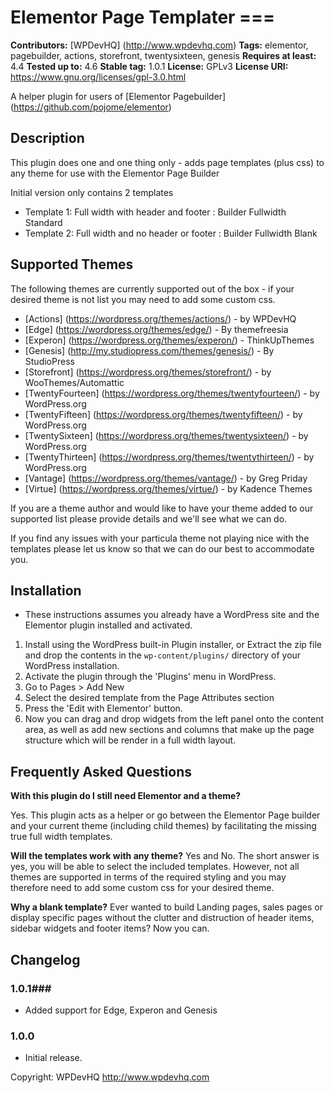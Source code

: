 # Elementor Page Templater ===
**Contributors:** [WPDevHQ] (http://www.wpdevhq.com)
**Tags:** elementor, pagebuilder, actions, storefront, twentysixteen, genesis
**Requires at least:** 4.4
**Tested up to:** 4.6
**Stable tag:** 1.0.1
**License:** GPLv3
**License URI:** https://www.gnu.org/licenses/gpl-3.0.html

A helper plugin for users of [Elementor Pagebuilder] (https://github.com/pojome/elementor)

## Description ##
This plugin does one and one thing only - adds page templates (plus css) to any theme for use with the Elementor Page Builder

Initial version only contains 2 templates
- Template 1: Full width with header and footer : Builder Fullwidth Standard
- Template 2: Full width and no header or footer : Builder Fullwidth Blank
	
## Supported Themes ##
The following themes are currently supported out of the box - if your desired theme is not list you may need to add some custom css.
- [Actions] (https://wordpress.org/themes/actions/) - by WPDevHQ
- [Edge] (https://wordpress.org/themes/edge/) - By themefreesia
- [Experon] (https://wordpress.org/themes/experon/) - ThinkUpThemes
- [Genesis] (http://my.studiopress.com/themes/genesis/) - By StudioPress
- [Storefront] (https://wordpress.org/themes/storefront/) - by WooThemes/Automattic
- [TwentyFourteen] (https://wordpress.org/themes/twentyfourteen/) - by WordPress.org
- [TwentyFifteen] (https://wordpress.org/themes/twentyfifteen/) - by WordPress.org
- [TwentySixteen] (https://wordpress.org/themes/twentysixteen/) - by WordPress.org
- [TwentyThirteen] (https://wordpress.org/themes/twentythirteen/) - by WordPress.org
- [Vantage] (https://wordpress.org/themes/vantage/) - by Greg Priday
- [Virtue] (https://wordpress.org/themes/virtue/) - by Kadence Themes

If you are a theme author and would like to have your theme added to our supported list please provide details and we'll see what we can do.

If you find any issues with your particula theme not playing nice with the templates please let us know so that we can do our best
to accommodate you.

## Installation ##
* These instructions assumes you already have a WordPress site and the Elementor plugin installed and activated.

1. Install using the WordPress built-in Plugin installer, or Extract the zip file and drop the contents in the `wp-content/plugins/` directory of your WordPress installation.
2. Activate the plugin through the 'Plugins' menu in WordPress.
3. Go to Pages > Add New
4. Select the desired template from the Page Attributes section
4. Press the 'Edit with Elementor' button.
5. Now you can drag and drop widgets from the left panel onto the content area, as well as add new sections and columns that make up the page structure which will be render in a full width layout.

## Frequently Asked Questions ##

**With this plugin do I still need Elementor and a theme?**

Yes. This plugin acts as a helper or go between the Elementor Page builder and your current theme (including child themes) by facilitating the missing true full width templates.

**Will the templates work with any theme?**
Yes and No. The short answer is yes, you will be able to select the included templates. However, not all themes are supported in terms of the required styling and you may therefore need to add some custom css for your desired theme.

**Why a blank template?**
Ever wanted to build Landing pages, sales pages or display specific pages without the clutter and distruction of header items, sidebar widgets and footer items? Now you can.

## Changelog ##

### 1.0.1###
* Added support for Edge, Experon and Genesis

### 1.0.0 ###
* Initial release.

Copyright: WPDevHQ http://www.wpdevhq.com